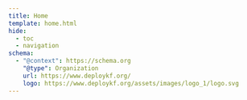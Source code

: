 ```yaml
---
title: Home
template: home.html
hide:
  - toc
  - navigation
schema:
  - "@context": https://schema.org
    "@type": Organization
    url: https://www.deploykf.org/
    logo: https://www.deploykf.org/assets/images/logo_1/logo.svg
---
```

